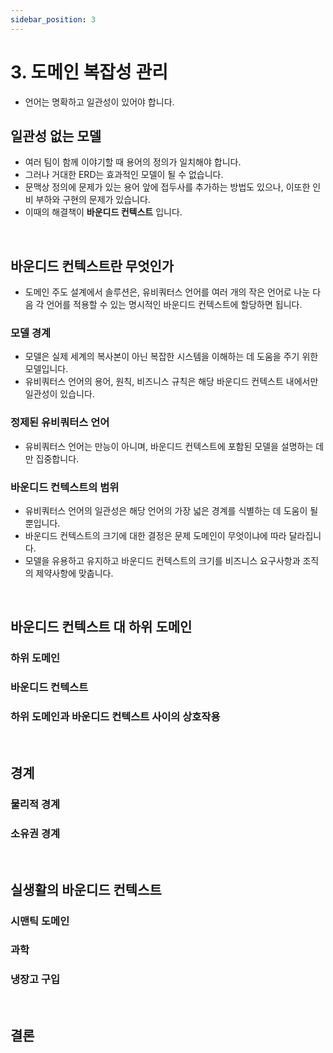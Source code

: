 ```yaml
---
sidebar_position: 3
---
```


# 3. 도메인 복잡성 관리

- 언어는 명확하고 일관성이 있어야 합니다.

## 일관성 없는 모델

- 여러 팀이 함께 이야기할 때 용어의 정의가 일치해야 합니다.
- 그러나 거대한 ERD는 효과적인 모델이 될 수 없습니다.
- 문맥상 정의에 문제가 있는 용어 앞에 접두사를 추가하는 방법도 있으나, 이또한 인비 부하와 구현의 문제가 있습니다.
- 이때의 해결책이 **바운디드 컨텍스트** 입니다.

<br/>

## 바운디드 컨텍스트란 무엇인가

- 도메인 주도 설계에서 솔루션은, 유비쿼터스 언어를 여러 개의 작은 언어로 나눈 다음 각 언어를 적용할 수 있는 명시적인 바운디드 컨텍스트에 할당하면 됩니다.

### 모델 경계

- 모델은 실제 세계의 복사본이 아닌 복잡한 시스템을 이해하는 데 도움을 주기 위한 모델입니다.
- 유비쿼터스 언어의 용어, 원칙, 비즈니스 규칙은 해당 바운디드 컨텍스트 내에서만 일관성이 있습니다.

### 정제된 유비쿼터스 언어

- 유비쿼터스 언어는 만능이 아니며, 바운디드 컨텍스트에 포함된 모델을 설명하는 데만 집중합니다.

### 바운디드 컨텍스트의 범위

- 유비쿼터스 언어의 일관성은 해당 언어의 가장 넓은 경계를 식별하는 데 도움이 될 뿐입니다.
- 바운디드 컨텍스트의 크기에 대한 결정은 문제 도메인이 무엇이냐에 따라 달라집니다.
- 모델을 유용하고 유지하고 바운디드 컨텍스트의 크기를 비즈니스 요구사항과 조직의 제약사항에 맞춥니다.

<br/>

## 바운디드 컨텍스트 대 하위 도메인

### 하위 도메인

### 바운디드 컨텍스트

### 하위 도메인과 바운디드 컨텍스트 사이의 상호작용

<br/>

## 경계

### 물리적 경계

### 소유권 경계

<br/>

## 실생활의 바운디드 컨텍스트

### 시맨틱 도메인

### 과학

### 냉장고 구입

<br/>

## 결론